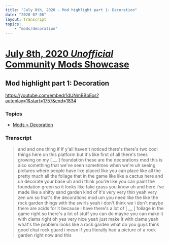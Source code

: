 ```yaml
---
title: "July 8th, 2020 - Mod highlight part 1: Decoration"
date: "2020-07-08"
layout: transcript
topics: 
    - "mods/decoration"
---
```

# [July 8th, 2020 *Unofficial* Community Mods Showcase](../2020-07-08.md)
## Mod highlight part 1: Decoration
https://youtube.com/embed/1dUNmBBbExs?autoplay=1&start=1757&end=1834
### Topics
* [Mods > Decoration](../topics/mods/decoration.md)

### Transcript

> and and one thing if if y'all haven't
> noticed there's there's two cool things
> here on this
> platform but it's like first of all
> there's trees growing on my [ __ ]
> foundation
> these are the decorations mod this is
> also something that we've seen sometimes
> when we're
> uh seeing pictures where people have
> like placed like you can place like all
> the
> pretty much all the foliage that in the
> game
> like like a cactus here and uh decorate
> your base uh
> and i think you're like you can paint
> the foundation green so it looks like
> fake grass you know
> uh and here i've made like a shitty sand
> garden
> kind of it's very very thin yeah very
> zen um so that's the decorations mod
> um you need like the like the rock
> garden things with the swirls
> yeah i don't think we i don't maybe
> there are acids for it because i have
> there's a lot of [ __ ] foliage in the
> game right so there's a lot of stuff you
> can do maybe you can make it with clams
> right
> oh yes very nice yeah just
> make it with clams yeah what's the
> problem looks like a rock garden what do
> you guys think good chat
> rock guard i mean
> if you literally had a picture of a rock
> garden right now and this

